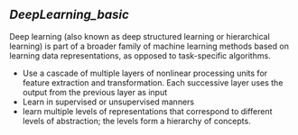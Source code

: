  ## _DeepLearning_basic_ 

Deep learning (also known as deep structured learning or hierarchical learning) is part of a broader family of machine learning methods based on learning data representations, as opposed to task-specific algorithms.

- Use a cascade of multiple layers of nonlinear processing units for feature extraction and transformation. Each successive layer uses the output from the previous layer as input
- Learn in supervised or unsupervised manners
- learn multiple levels of representations that correspond to different levels of abstraction; the levels form a hierarchy of concepts.
